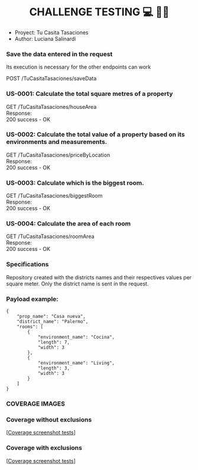 # <center> CHALLENGE TESTING 💻 👩‍💻 </center>

* Proyect: Tu Casita Tasaciones
* Author: Luciana Salinardi

### Save the data entered in the request

Its execution is necessary for the other endpoints can work
<p>
POST /TuCasitaTasaciones/saveData 
</p>

### US-0001: Calculate the total square metres of a property

<p>
GET /TuCasitaTasaciones/houseArea <br>
Response: <br>
200 success - OK
</p>

### US-0002: Calculate the total value of a property based on its environments and measurements.

<p>
GET /TuCasitaTasaciones/priceByLocation <br>
Response: <br>
200 success - OK 
</p>

### US-0003: Calculate which is the biggest room.

<p>
GET /TuCasitaTasaciones/biggestRoom <br>
Response: <br>
200 success - OK
</p>

### US-0004: Calculate the area of each room

GET /TuCasitaTasaciones/roomArea <br>
Response: <br>
200 success - OK <br>

### Specifications

Repository created with the districts names and their respectives values per square meter. Only the district name is
sent in the request.

### Payload example:

    {
        "prop_name": "Casa nueva",
        "district_name": "Palermo",
        "rooms": [
            {
                "environment_name": "Cocina",
                "length": 7,
                "width": 3
            },
            {
                "environment_name": "Living",
                "length": 3,
                "width": 3
            }
        ]
    }

### COVERAGE IMAGES

### Coverage without exclusions

[[Coverage screenshot tests](images/coverage%20without%20exclusions.png)]

### Coverage with exclusions

[[Coverage screenshot tests](images/coverage%20with%20exclusions.png)]

